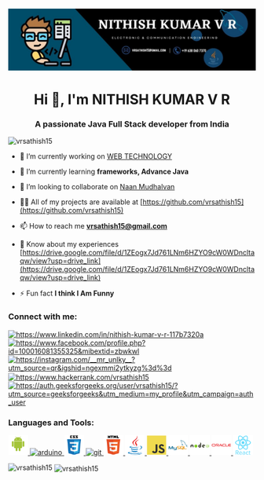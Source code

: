 ![logo](https://github.com/vrsathish15/vrnithish15/blob/main/prof.jpg)
<h1 align="center">Hi 👋, I'm NITHISH KUMAR V R</h1>
<h3 align="center">A passionate Java Full Stack developer from India</h3>

<p align="left"> <img src="https://komarev.com/ghpvc/?username=vrsathish15&label=Profile%20views&color=0e75b6&style=flat" alt="vrsathish15" /> </p>

- 🔭 I’m currently working on [WEB TECHNOLOGY](https://github.com/vrsathish15/TechnoHacks)

- 🌱 I’m currently learning **frameworks, Advance Java**

- 👯 I’m looking to collaborate on [Naan Mudhalvan](https://github.com/vrsathish15/TechnoHacks)

- 👨‍💻 All of my projects are available at [https://github.com/vrsathish15](https://github.com/vrsathish15)

- 📫 How to reach me **vrsathish15@gmail.com**

- 📄 Know about my experiences [https://drive.google.com/file/d/1ZEogx7Jd761LNm6HZYO9cW0WDncltaqw/view?usp=drive_link](https://drive.google.com/file/d/1ZEogx7Jd761LNm6HZYO9cW0WDncltaqw/view?usp=drive_link)

- ⚡ Fun fact **I think I Am Funny**

<h3 align="left">Connect with me:</h3>
<p align="left">
<a href="https://linkedin.com/in/https://www.linkedin.com/in/nithish-kumar-v-r-117b7320a" target="blank"><img align="center" src="https://raw.githubusercontent.com/rahuldkjain/github-profile-readme-generator/master/src/images/icons/Social/linked-in-alt.svg" alt="https://www.linkedin.com/in/nithish-kumar-v-r-117b7320a" height="30" width="40" /></a>
<a href="https://fb.com/https://www.facebook.com/profile.php?id=100016081355325&mibextid=zbwkwl" target="blank"><img align="center" src="https://raw.githubusercontent.com/rahuldkjain/github-profile-readme-generator/master/src/images/icons/Social/facebook.svg" alt="https://www.facebook.com/profile.php?id=100016081355325&mibextid=zbwkwl" height="30" width="40" /></a>
<a href="https://instagram.com/https://instagram.com/__mr_unlky__?utm_source=qr&igshid=ngexmmi2ytkyzg%3d%3d" target="blank"><img align="center" src="https://raw.githubusercontent.com/rahuldkjain/github-profile-readme-generator/master/src/images/icons/Social/instagram.svg" alt="https://instagram.com/__mr_unlky__?utm_source=qr&igshid=ngexmmi2ytkyzg%3d%3d" height="30" width="40" /></a>
<a href="https://www.hackerrank.com/https://www.hackerrank.com/vrsathish15" target="blank"><img align="center" src="https://raw.githubusercontent.com/rahuldkjain/github-profile-readme-generator/master/src/images/icons/Social/hackerrank.svg" alt="https://www.hackerrank.com/vrsathish15" height="30" width="40" /></a>
<a href="https://auth.geeksforgeeks.org/user/https://auth.geeksforgeeks.org/user/vrsathish15/?utm_source=geeksforgeeks&utm_medium=my_profile&utm_campaign=auth_user" target="blank"><img align="center" src="https://raw.githubusercontent.com/rahuldkjain/github-profile-readme-generator/master/src/images/icons/Social/geeks-for-geeks.svg" alt="https://auth.geeksforgeeks.org/user/vrsathish15/?utm_source=geeksforgeeks&utm_medium=my_profile&utm_campaign=auth_user" height="30" width="40" /></a>
</p>

<h3 align="left">Languages and Tools:</h3>
<p align="left"> <a href="https://developer.android.com" target="_blank" rel="noreferrer"> <img src="https://raw.githubusercontent.com/devicons/devicon/master/icons/android/android-original-wordmark.svg" alt="android" width="40" height="40"/> </a> <a href="https://www.arduino.cc/" target="_blank" rel="noreferrer"> <img src="https://cdn.worldvectorlogo.com/logos/arduino-1.svg" alt="arduino" width="40" height="40"/> </a> <a href="https://www.w3schools.com/css/" target="_blank" rel="noreferrer"> <img src="https://raw.githubusercontent.com/devicons/devicon/master/icons/css3/css3-original-wordmark.svg" alt="css3" width="40" height="40"/> </a> <a href="https://git-scm.com/" target="_blank" rel="noreferrer"> <img src="https://www.vectorlogo.zone/logos/git-scm/git-scm-icon.svg" alt="git" width="40" height="40"/> </a> <a href="https://www.w3.org/html/" target="_blank" rel="noreferrer"> <img src="https://raw.githubusercontent.com/devicons/devicon/master/icons/html5/html5-original-wordmark.svg" alt="html5" width="40" height="40"/> </a> <a href="https://www.java.com" target="_blank" rel="noreferrer"> <img src="https://raw.githubusercontent.com/devicons/devicon/master/icons/java/java-original.svg" alt="java" width="40" height="40"/> </a> <a href="https://developer.mozilla.org/en-US/docs/Web/JavaScript" target="_blank" rel="noreferrer"> <img src="https://raw.githubusercontent.com/devicons/devicon/master/icons/javascript/javascript-original.svg" alt="javascript" width="40" height="40"/> </a> <a href="https://www.mysql.com/" target="_blank" rel="noreferrer"> <img src="https://raw.githubusercontent.com/devicons/devicon/master/icons/mysql/mysql-original-wordmark.svg" alt="mysql" width="40" height="40"/> </a> <a href="https://nodejs.org" target="_blank" rel="noreferrer"> <img src="https://raw.githubusercontent.com/devicons/devicon/master/icons/nodejs/nodejs-original-wordmark.svg" alt="nodejs" width="40" height="40"/> </a> <a href="https://www.oracle.com/" target="_blank" rel="noreferrer"> <img src="https://raw.githubusercontent.com/devicons/devicon/master/icons/oracle/oracle-original.svg" alt="oracle" width="40" height="40"/> </a> <a href="https://reactjs.org/" target="_blank" rel="noreferrer"> <img src="https://raw.githubusercontent.com/devicons/devicon/master/icons/react/react-original-wordmark.svg" alt="react" width="40" height="40"/> </a> </p>

<p><img align="left" src="https://github-readme-stats.vercel.app/api/top-langs?username=vrsathish15&show_icons=true&locale=en&layout=compact" alt="vrsathish15" /></p>

<p>&nbsp;<img align="center" src="https://github-readme-stats.vercel.app/api?username=vrsathish15&show_icons=true&locale=en" alt="vrsathish15" /></p>
